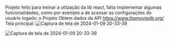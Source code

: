 Projeto feito para treinar a utlização da lib react, falta implementar algumas funcionalidades, como por exemplo a de acessar as configurações do usuário logado: 
o Projeto Obtem dados da API https://www.themoviedb.org/
Tela principal: 
![Captura de tela de 2024-01-09 20-33-39](https://github.com/gustavomejia-dev/clone-netflix/assets/78358145/a0aacb12-7542-4f18-9c5b-ecbdd52a43ac)

![Captura de tela de 2024-01-09 20-33-39](https://github.com/gustavomejia-dev/clone-netflix/assets/78358145/626599e7-f62f-4087-8678-207cf835fc7e)


